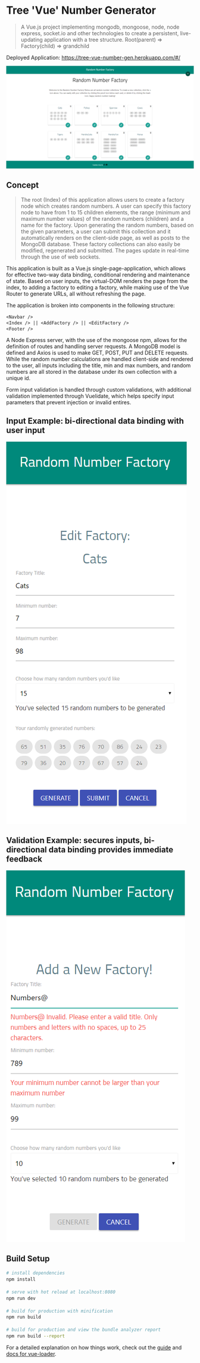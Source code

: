 # Tree 'Vue' Number Generator

>A Vue.js project implementing mongodb, mongoose, node, node express, socket.io and other technologies to create a persistent, live-updating application with a tree structure. Root(parent) => Factory(child) => grandchild

Deployed Application: https://tree-vue-number-gen.herokuapp.com/#/

![index](/src/assets/main.png)

## Concept
> The root (Index) of this application allows users to create a factory node which creates random numbers.  A user can specify this factory node to have from 1 to 15 children elements, the range (minimum and maximum number values) of the random numbers (children) and a name for the factory.  Upon generating the random numbers, based on the given parameters, a user can submit this collection and it automatically renders on the client-side page, as well as posts to the MongoDB database.  These factory collections can also easily be modified, regenerated and submitted.  The pages update in real-time through the use of web sockets.

This application is built as a Vue.js single-page-application, which allows for effective two-way data binding, conditional rendering and maintenance of state. Based on user inputs, the virtual-DOM renders the page from the index, to adding a factory to editing a factory, while making use of the Vue Router to generate URLs, all without refreshing the page.  

The application is broken into components in the following structure:
```
<Navbar />
<Index /> || <AddFactory /> || <EditFactory />
<Footer />
```
A Node Express server, with the use of the mongoose npm, allows for the definition of routes and handling server requests.  A MongoDB model is defined and Axios is used to make GET, POST, PUT and DELETE requests. While the random number calculations are handled client-side and rendered to the user, all inputs including the title, min and max numbers, and random numbers are all stored in the database under its own collection with a unique id.

Form input validation is handled through custom validations, with additional validation implemented through Vuelidate, which helps specify input parameters that prevent injection or invalid entires.


## Input Example: bi-directional data binding with user input

![index](/src/assets/examp.png)

## Validation Example: secures inputs, bi-directional data binding provides immediate feedback

![index](/src/assets/valid.png)


## Build Setup

``` bash
# install dependencies
npm install

# serve with hot reload at localhost:8080
npm run dev

# build for production with minification
npm run build

# build for production and view the bundle analyzer report
npm run build --report
```

For a detailed explanation on how things work, check out the [guide](http://vuejs-templates.github.io/webpack/) and [docs for vue-loader](http://vuejs.github.io/vue-loader).
